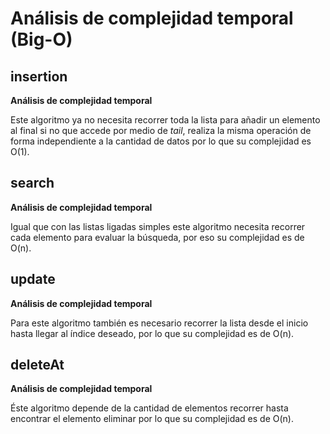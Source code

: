 # Análisis de complejidad temporal (Big-O)

## insertion

**Análisis de complejidad temporal**

Este algoritmo ya no necesita recorrer toda la lista para añadir un elemento al final si no que accede por medio de _tail_, realiza la misma operación de forma independiente a la cantidad de datos por lo que su complejidad es O(1).

## search

**Análisis de complejidad temporal**

Igual que con las listas ligadas simples este algoritmo necesita recorrer cada elemento para evaluar la búsqueda, por eso su complejidad es de O(n).


## update

**Análisis de complejidad temporal**

Para este algoritmo también es necesario recorrer la lista desde el inicio hasta llegar al índice deseado, por lo que su complejidad es de O(n). 

## deleteAt

**Análisis de complejidad temporal**

Éste algoritmo depende de la cantidad de elementos recorrer hasta encontrar el elemento eliminar por lo que su complejidad es de O(n). 
